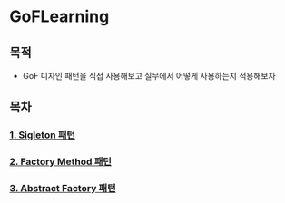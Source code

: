 # GoFLearning
## 목적
- GoF 디자인 패턴을 직접 사용해보고 실무에서 어떻게 사용하는지 적용해보자

## 목차

### [1. Sigleton 패턴](https://github.com/HYK97/GoFLearning/blob/main/src/main/java/singleton/singleton.md)

### [2. Factory Method 패턴](https://github.com/HYK97/GoFLearning/blob/main/src/main/java/factorymethod/factorymethod.md)

### [3. Abstract Factory 패턴](https://github.com/HYK97/GoFLearning/blob/main/src/main/java/abstract_factory/abstract%20factory.md)
